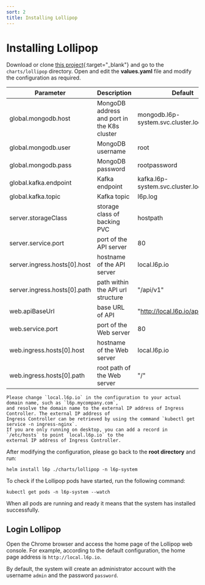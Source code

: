 ```yaml
---
sort: 2
title: Installing Lollipop
---
```


# Installing Lollipop

Download or clone [this project](https://github.com/l6p/helm){:target="_blank"} and go to the `charts/lollipop` directory.
Open and edit the **values.yaml** file and modify the configuration as required.

| Parameter | Description | Default |
| --------- | ----------- | ------- |
| global.mongodb.host | MongoDB address and port in the K8s cluster | mongodb.l6p-system.svc.cluster.local:27017 |
| global.mongodb.user | MongoDB username | root |
| global.mongodb.pass | MongoDB password | rootpassword |
| global.kafka.endpoint | Kafka endpoint | kafka.l6p-system.svc.cluster.local:9092 |
| global.kafka.topic | Kafka topic | l6p.log |
| server.storageClass | storage class of backing PVC | hostpath |
| server.service.port | port of the API server | 80 |
| server.ingress.hosts[0].host | hostname of the API server | local.l6p.io |
| server.ingress.hosts[0].path | path within the API url structure | "/api/v1" |
| web.apiBaseUrl | base URL of API | "http://local.l6p.io/api/v1" |
| web.service.port | port of the Web server | 80 |
| web.ingress.hosts[0].host | hostname of the Web server | local.l6p.io |
| web.ingress.hosts[0].path | root path of the Web server | "/" |

```warning
Please change `local.l6p.io` in the configuration to your actual domain name, such as `l6p.mycompany.com`, 
and resolve the domain name to the external IP address of Ingress Controller. The external IP address of 
Ingress Controller can be retrieved by using the command `kubectl get service -n ingress-nginx`. 
If you are only running on desktop, you can add a record in `/etc/hosts` to point `local.l6p.io` to the 
external IP address of Ingress Controller.
```

After modifying the configuration, please go back to the **root directory** and run:

```shell
helm install l6p ./charts/lollipop -n l6p-system
```

To check if the Lollipop pods have started, run the following command:

```shell
kubectl get pods -n l6p-system --watch
```

When all pods are running and ready it means that the system has installed successfully.

## Login Lollipop

Open the Chrome browser and access the home page of the Lollipop web console.
For example, according to the default configuration, the home page address is `http://local.l6p.io`.

By default, the system will create an administrator account with the username `admin` and the password `password`.

